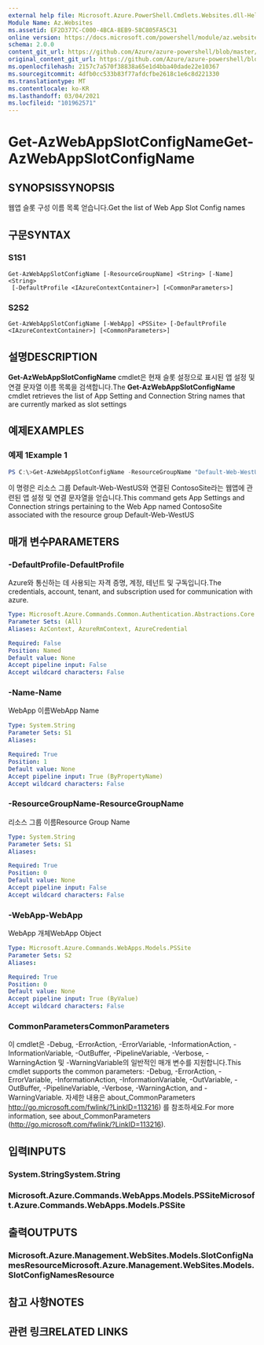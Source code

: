```yaml
---
external help file: Microsoft.Azure.PowerShell.Cmdlets.Websites.dll-Help.xml
Module Name: Az.Websites
ms.assetid: EF2D377C-C000-4BCA-8EB9-58C805FA5C31
online version: https://docs.microsoft.com/powershell/module/az.websites/get-azwebappslotconfigname
schema: 2.0.0
content_git_url: https://github.com/Azure/azure-powershell/blob/master/src/Websites/Websites/help/Get-AzWebAppSlotConfigName.md
original_content_git_url: https://github.com/Azure/azure-powershell/blob/master/src/Websites/Websites/help/Get-AzWebAppSlotConfigName.md
ms.openlocfilehash: 2157c7a570f38838a65e1d4bba40dade22e10367
ms.sourcegitcommit: 4dfb0cc533b83f77afdcfbe2618c1e6c8d221330
ms.translationtype: MT
ms.contentlocale: ko-KR
ms.lasthandoff: 03/04/2021
ms.locfileid: "101962571"
---
```

# <span data-ttu-id="f946a-101">Get-AzWebAppSlotConfigName</span><span class="sxs-lookup"><span data-stu-id="f946a-101">Get-AzWebAppSlotConfigName</span></span>

## <span data-ttu-id="f946a-102">SYNOPSIS</span><span class="sxs-lookup"><span data-stu-id="f946a-102">SYNOPSIS</span></span>
<span data-ttu-id="f946a-103">웹앱 슬롯 구성 이름 목록 얻습니다.</span><span class="sxs-lookup"><span data-stu-id="f946a-103">Get the list of Web App Slot Config names</span></span>

## <span data-ttu-id="f946a-104">구문</span><span class="sxs-lookup"><span data-stu-id="f946a-104">SYNTAX</span></span>

### <span data-ttu-id="f946a-105">S1</span><span class="sxs-lookup"><span data-stu-id="f946a-105">S1</span></span>
```
Get-AzWebAppSlotConfigName [-ResourceGroupName] <String> [-Name] <String>
 [-DefaultProfile <IAzureContextContainer>] [<CommonParameters>]
```

### <span data-ttu-id="f946a-106">S2</span><span class="sxs-lookup"><span data-stu-id="f946a-106">S2</span></span>
```
Get-AzWebAppSlotConfigName [-WebApp] <PSSite> [-DefaultProfile <IAzureContextContainer>] [<CommonParameters>]
```

## <span data-ttu-id="f946a-107">설명</span><span class="sxs-lookup"><span data-stu-id="f946a-107">DESCRIPTION</span></span>
<span data-ttu-id="f946a-108">**Get-AzWebAppSlotConfigName** cmdlet은 현재 슬롯 설정으로 표시된 앱 설정 및 연결 문자열 이름 목록을 검색합니다.</span><span class="sxs-lookup"><span data-stu-id="f946a-108">The **Get-AzWebAppSlotConfigName** cmdlet retrieves the list of App Setting and Connection String names that are currently marked as slot settings</span></span>

## <span data-ttu-id="f946a-109">예제</span><span class="sxs-lookup"><span data-stu-id="f946a-109">EXAMPLES</span></span>

### <span data-ttu-id="f946a-110">예제 1</span><span class="sxs-lookup"><span data-stu-id="f946a-110">Example 1</span></span>
```powershell
PS C:\>Get-AzWebAppSlotConfigName -ResourceGroupName "Default-Web-WestUS" -Name "ContosoSite"
```

<span data-ttu-id="f946a-111">이 명령은 리소스 그룹 Default-Web-WestUS와 연결된 ContosoSite라는 웹앱에 관련된 앱 설정 및 연결 문자열을 얻습니다.</span><span class="sxs-lookup"><span data-stu-id="f946a-111">This command gets App Settings and Connection strings pertaining to the Web App named ContosoSite associated with the resource group Default-Web-WestUS</span></span>

## <span data-ttu-id="f946a-112">매개 변수</span><span class="sxs-lookup"><span data-stu-id="f946a-112">PARAMETERS</span></span>

### <span data-ttu-id="f946a-113">-DefaultProfile</span><span class="sxs-lookup"><span data-stu-id="f946a-113">-DefaultProfile</span></span>
<span data-ttu-id="f946a-114">Azure와 통신하는 데 사용되는 자격 증명, 계정, 테넌트 및 구독입니다.</span><span class="sxs-lookup"><span data-stu-id="f946a-114">The credentials, account, tenant, and subscription used for communication with azure.</span></span>

```yaml
Type: Microsoft.Azure.Commands.Common.Authentication.Abstractions.Core.IAzureContextContainer
Parameter Sets: (All)
Aliases: AzContext, AzureRmContext, AzureCredential

Required: False
Position: Named
Default value: None
Accept pipeline input: False
Accept wildcard characters: False
```

### <span data-ttu-id="f946a-115">-Name</span><span class="sxs-lookup"><span data-stu-id="f946a-115">-Name</span></span>
<span data-ttu-id="f946a-116">WebApp 이름</span><span class="sxs-lookup"><span data-stu-id="f946a-116">WebApp Name</span></span>

```yaml
Type: System.String
Parameter Sets: S1
Aliases:

Required: True
Position: 1
Default value: None
Accept pipeline input: True (ByPropertyName)
Accept wildcard characters: False
```

### <span data-ttu-id="f946a-117">-ResourceGroupName</span><span class="sxs-lookup"><span data-stu-id="f946a-117">-ResourceGroupName</span></span>
<span data-ttu-id="f946a-118">리소스 그룹 이름</span><span class="sxs-lookup"><span data-stu-id="f946a-118">Resource Group Name</span></span>

```yaml
Type: System.String
Parameter Sets: S1
Aliases:

Required: True
Position: 0
Default value: None
Accept pipeline input: False
Accept wildcard characters: False
```

### <span data-ttu-id="f946a-119">-WebApp</span><span class="sxs-lookup"><span data-stu-id="f946a-119">-WebApp</span></span>
<span data-ttu-id="f946a-120">WebApp 개체</span><span class="sxs-lookup"><span data-stu-id="f946a-120">WebApp Object</span></span>

```yaml
Type: Microsoft.Azure.Commands.WebApps.Models.PSSite
Parameter Sets: S2
Aliases:

Required: True
Position: 0
Default value: None
Accept pipeline input: True (ByValue)
Accept wildcard characters: False
```

### <span data-ttu-id="f946a-121">CommonParameters</span><span class="sxs-lookup"><span data-stu-id="f946a-121">CommonParameters</span></span>
<span data-ttu-id="f946a-122">이 cmdlet은 -Debug, -ErrorAction, -ErrorVariable, -InformationAction, -InformationVariable, -OutBuffer, -PipelineVariable, -Verbose, -WarningAction 및 -WarningVariable의 일반적인 매개 변수를 지원합니다.</span><span class="sxs-lookup"><span data-stu-id="f946a-122">This cmdlet supports the common parameters: -Debug, -ErrorAction, -ErrorVariable, -InformationAction, -InformationVariable, -OutVariable, -OutBuffer, -PipelineVariable, -Verbose, -WarningAction, and -WarningVariable.</span></span> <span data-ttu-id="f946a-123">자세한 내용은 about_CommonParameters http://go.microsoft.com/fwlink/?LinkID=113216) 를 참조하세요.</span><span class="sxs-lookup"><span data-stu-id="f946a-123">For more information, see about_CommonParameters (http://go.microsoft.com/fwlink/?LinkID=113216).</span></span>

## <span data-ttu-id="f946a-124">입력</span><span class="sxs-lookup"><span data-stu-id="f946a-124">INPUTS</span></span>

### <span data-ttu-id="f946a-125">System.String</span><span class="sxs-lookup"><span data-stu-id="f946a-125">System.String</span></span>

### <span data-ttu-id="f946a-126">Microsoft.Azure.Commands.WebApps.Models.PSSite</span><span class="sxs-lookup"><span data-stu-id="f946a-126">Microsoft.Azure.Commands.WebApps.Models.PSSite</span></span>

## <span data-ttu-id="f946a-127">출력</span><span class="sxs-lookup"><span data-stu-id="f946a-127">OUTPUTS</span></span>

### <span data-ttu-id="f946a-128">Microsoft.Azure.Management.WebSites.Models.SlotConfigNamesResource</span><span class="sxs-lookup"><span data-stu-id="f946a-128">Microsoft.Azure.Management.WebSites.Models.SlotConfigNamesResource</span></span>

## <span data-ttu-id="f946a-129">참고 사항</span><span class="sxs-lookup"><span data-stu-id="f946a-129">NOTES</span></span>

## <span data-ttu-id="f946a-130">관련 링크</span><span class="sxs-lookup"><span data-stu-id="f946a-130">RELATED LINKS</span></span>

